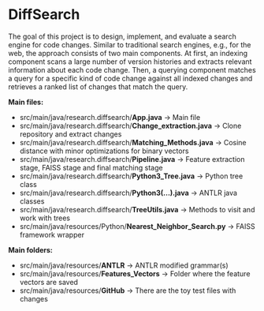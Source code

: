 # DiffSearch

The goal of this project is to design, implement, and evaluate a search
engine for code changes. Similar to traditional search engines, e.g., for the
web, the approach consists of two main components. At first, an indexing
component scans a large number of version histories and extracts relevant
information about each code change. Then, a querying component matches
a query for a specific kind of code change against all indexed changes and
retrieves a ranked list of changes that match the query.

**Main files:**
- src/main/java/research.diffsearch/**App.java** -> Main file
- src/main/java/research.diffsearch/**Change_extraction.java** -> Clone repository and extract changes
- src/main/java/research.diffsearch/**Matching_Methods.java** -> Cosine distance with minor optimizations for binary vectors
- src/main/java/research.diffsearch/**Pipeline.java** -> Feature extraction stage, FAISS stage and final matching stage
- src/main/java/research.diffsearch/**Python3_Tree.java** -> Python tree class 
- src/main/java/research.diffsearch/**Python3(...).java** -> ANTLR java classes
- src/main/java/research.diffsearch/**TreeUtils.java** -> Methods to visit and work with trees
- src/main/java/resources/Python/**Nearest_Neighbor_Search.py** -> FAISS framework wrapper

**Main folders:**
- src/main/java/resources/**ANTLR** -> ANTLR modified grammar(s)
- src/main/java/resources/**Features_Vectors** -> Folder where the feature vectors are saved
- src/main/java/resources/**GitHub** -> There are the toy test files with changes